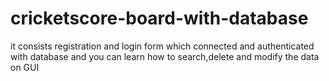 # cricketscore-board-with-database
it consists registration and login form which connected and authenticated with database and you can learn how to search,delete and modify the data on GUI
